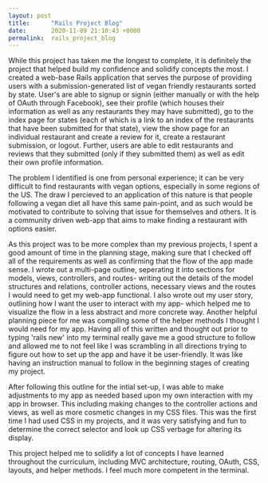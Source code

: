 ```yaml
---
layout: post
title:      "Rails Project Blog"
date:       2020-11-09 21:10:43 +0000
permalink:  rails_project_blog
---
```



While this project has taken me the longest to complete, it is definitely the project that helped build my confidence and solidify concepts the most. I created a web-base Rails application that serves the purpose of providing users with a submission-generated list of vegan friendly restaurants sorted by state. User's are able to signup or signin (either manually or with the help of OAuth through Facebook), see their profile (which houses their information as well as any restaurants they may have submitted), go to the index page for states (each of which is a link to an index of the restaurants that have been submitted for that state), view the show page for an individual restaurant and create a review for it, create a restaurant submission, or logout. Further, users are able to edit restaurants and reviews that they submitted (only if they submitted them) as well as edit their own profile information.

The problem I identified is one from personal experience; it can be very difficult to find restaurants with vegan options, especially in some regions of the US. The draw I percieved to an application of this nature is that people following a vegan diet all have this same pain-point, and as such would be motivated to contribute to solving that issue for themselves and others. It is a community driven web-app that aims to make finding a restaurant with options easier. 

As this project was to be more complex than my previous projects, I spent a good amount of time in the planning stage, making sure that I checked off all of the requirements as well as confirming that the flow of the app made sense. I wrote out a multi-page outline, seperating it into sections for models, views, controllers, and routes- writing out the details of the model structures and relations, controller actions, necessary views and the routes I would need to get my web-app functional. I also wrote out my user story, outlining how I want the user to interact with my app- which helped me to visualize the flow in a less abstract and more concrete way. Another helpful planning piece for me was compiling some of the helper methods I thought I would need for my app. Having all of this written and thought out prior to typing 'rails new' into my terminal really gave me a good structure to follow and allowed me to not feel like I was scrambling in all directions trying to figure out how to set up the app and have it be user-friendly. It was like having an instruction manual to follow in the beginning stages of creating my project. 

After following this outline for the intial set-up, I was able to make adjustments to my app as needed based upon my own interaction with my app in browser. This including making changes to the controller actions and views, as well as more cosmetic changes in my CSS files. This was the first time I had used CSS in my projects, and it was very satisfying and fun to determine the correct selector and look up CSS verbage for altering its display. 

This project helped me to solidify a lot of concepts I have learned throughout the curriculum, including MVC architecture, routing,  OAuth, CSS, layouts, and helper methods. I feel much more competent in the terminal. 
